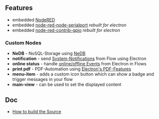  
## Features
- embedded [NodeRED](https://github.com/node-red/node-red)
- embedded [node-red-node-serialport](https://github.com/node-red/node-red-nodes/tree/master/io/serialport) *rebuilt for electron*
- embedded [node-red-contrib-gpio](https://github.com/monteslu/node-red-contrib-gpio) *rebuilt for electron*

### Custom Nodes
- **NeDB** - NoSQL-Storage using [NeDB](https://github.com/louischatriot/nedb)
- **notification** - send [System-Notifications](http://electron.atom.io/docs/tutorial/desktop-environment-integration/) from Flow using Electron
- **online status** - handle [online/offline Events](http://electron.atom.io/docs/tutorial/online-offline-events/) from Electron in Flows
- **print pdf** - PDF-Automation using [Electron's PDF-Features](http://electron.atom.io/docs/api/web-contents/)
- **menu-item** - adds a custom icon button which can show a badge and trigger messages in your flow
- **main-view** - can be used to set the displayed content

## Doc

- [How to build the Source](how-to-build)